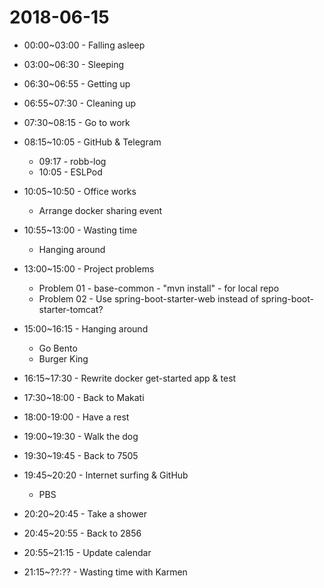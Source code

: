 # 2018-06-15

* 00:00~03:00 - Falling asleep

* 03:00~06:30 - Sleeping

* 06:30~06:55 - Getting up

* 06:55~07:30 - Cleaning up

* 07:30~08:15 - Go to work

* 08:15~10:05 - GitHub & Telegram
  * 09:17 - robb-log
  * 10:05 - ESLPod

* 10:05~10:50 - Office works
  * Arrange docker sharing event

* 10:55~13:00 - Wasting time
  * Hanging around

* 13:00~15:00 - Project problems
  * Problem 01 - base-common - "mvn install" - for local repo
  * Problem 02 - Use spring-boot-starter-web instead of spring-boot-starter-tomcat?

* 15:00~16:15 - Hanging around
  * Go Bento
  * Burger King

* 16:15~17:30 - Rewrite docker get-started app & test

* 17:30~18:00 - Back to Makati

* 18:00-19:00 - Have a rest

* 19:00~19:30 - Walk the dog

* 19:30~19:45 - Back to 7505

* 19:45~20:20 - Internet surfing & GitHub
  * PBS

* 20:20~20:45 - Take a shower

* 20:45~20:55 - Back to 2856

* 20:55~21:15 - Update calendar

* 21:15~??:?? - Wasting time with Karmen
